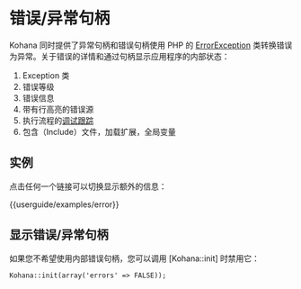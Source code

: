 # 错误/异常句柄

Kohana 同时提供了异常句柄和错误句柄使用 PHP 的 [ErrorException](http://php.net/errorexception) 类转换错误为异常。关于错误的详情和通过句柄显示应用程序的内部状态：

1. Exception 类
2. 错误等级
3. 错误信息
4. 带有行高亮的错误源
5. 执行流程的[调试跟踪](http://php.net/debug_backtrace)
6. 包含（Include）文件，加载扩展，全局变量

## 实例

点击任何一个链接可以切换显示额外的信息：

<div>{{userguide/examples/error}}</div>

## 显示错误/异常句柄

如果您不希望使用内部错误句柄，您可以调用 [Kohana::init] 时禁用它：

~~~
Kohana::init(array('errors' => FALSE));
~~~